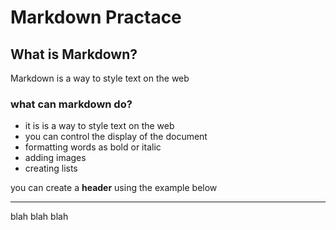# Markdown Practace
## What is Markdown? ##
Markdown is a way to style text on the web

### what can markdown do? ###
- it is is a way to style text on the web
- you can control the display of the document
- formatting words as bold or italic
- adding images
- creating lists

you can create a **header** using the example below

***
blah blah blah


